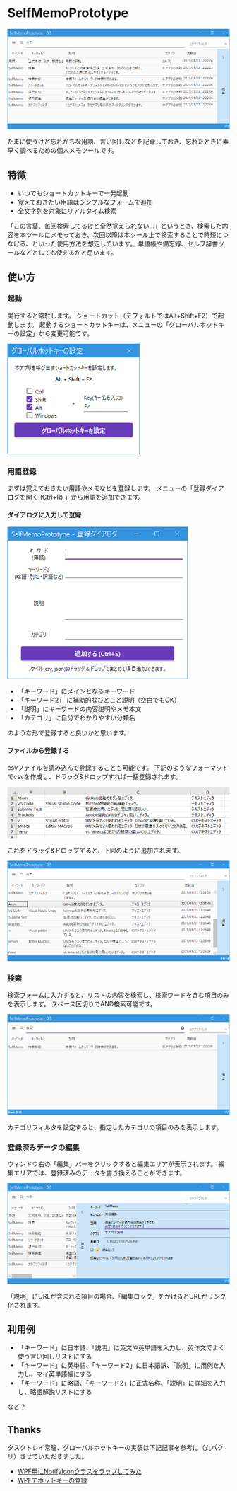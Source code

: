 # SelfMemoPrototype

![メイン画面](img/app.png)

たまに使うけど忘れがちな用語、言い回しなどを記録しておき、忘れたときに素早く調べるための個人メモツールです。

## 特徴

- いつでもショートカットキーで一発起動
- 覚えておきたい用語はシンプルなフォームで追加
- 全文字列を対象にリアルタイム検索

「この言葉、毎回検索してるけど全然覚えられない…」というとき、検索した内容を本ツールにメモっておき、次回以降は本ツール上で検索することで時短につなげる、といった使用方法を想定しています。
単語帳や備忘録、セルフ辞書ツールなどとしても使えるかと思います。

## 使い方

### 起動

実行すると常駐します。
ショートカット（デフォルトではAlt+Shift+F2）で起動します。
起動するショートカットキーは、メニューの「グローバルホットキーの設定」から変更可能です。

![グローバルホットキーの設定](img/global_hotkey_dialog.png)

### 用語登録

まずは覚えておきたい用語やメモなどを登録します。
メニューの「登録ダイアログを開く (Ctrl+R) 」から用語を追加できます。

#### ダイアログに入力して登録

![登録ダイアログ](img/additem_dialog.png)

- 「キーワード」にメインとなるキーワード
- 「キーワード2」 に補助的なひとこと説明（空白でもOK）
- 「説明」にキーワードの内容説明やメモ本文
- 「カテゴリ」に自分でわかりやすい分類名

のような形で登録すると良いかと思います。

#### ファイルから登録する

csvファイルを読み込んで登録することも可能です。
下記のようなフォーマットでcsvを作成し、ドラッグ&ドロップすれば一括登録されます。

![CSVファイル](img/itemlist.png)

これをドラッグ&ドロップすると、下図のように追加されます。

![CSVから登録](img/itemlist_added.png)

### 検索

検索フォームに入力すると、リストの内容を検索し、検索ワードを含む項目のみを表示します。
スペース区切りでAND検索可能です。

![「検索」で検索](img/search.png)

カテゴリフィルタを設定すると、指定したカテゴリの項目のみを表示します。

### 登録済みデータの編集

ウィンドウ右の「編集」バーをクリックすると編集エリアが表示されます。
編集エリアでは、登録済みのデータを書き換えることができます。

![edit](img/edit.png)

「説明」にURLが含まれる項目の場合、「編集ロック」をかけるとURLがリンク化されます。

## 利用例

- 「キーワード」に日本語、「説明」に英文や英単語を入力し、英作文でよく使う言い回しリストにする
- 「キーワード」に英単語、「キーワード2」に日本語訳、「説明」に用例を入力し、マイ英単語帳にする
- 「キーワード」に略語、「キーワード2」に正式名称、「説明」に詳細を入力し、略語解説リストにする

など？

## Thanks

タスクトレイ常駐、グローバルホットキーの実装は下記記事を参考に（丸パクリ）させていただきました。

- [WPF用にNotifyIconクラスをラップしてみた](http://sourcechord.hatenablog.com/entry/2017/02/11/125649)
- [WPFでホットキーの登録](http://sourcechord.hatenablog.com/entry/2017/02/13/005456)
